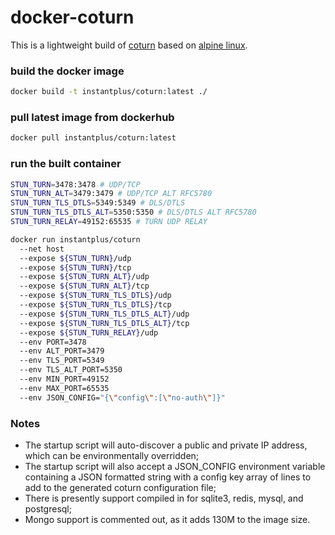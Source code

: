 # docker-coturn
This is a lightweight build of [coturn](https://github.com/coturn/coturn) based on [alpine linux](https://alpinelinux.org/).

### build the docker image
```sh
docker build -t instantplus/coturn:latest ./
```

### pull latest image from dockerhub
```sh
docker pull instantplus/coturn:latest
```

### run the built container
```sh
STUN_TURN=3478:3478 # UDP/TCP
STUN_TURN_ALT=3479:3479 # UDP/TCP ALT RFC5780
STUN_TURN_TLS_DTLS=5349:5349 # DLS/DTLS
STUN_TURN_TLS_DTLS_ALT=5350:5350 # DLS/DTLS ALT RFC5780
STUN_TURN_RELAY=49152:65535 # TURN UDP RELAY

docker run instantplus/coturn
  --net host
  --expose ${STUN_TURN}/udp
  --expose ${STUN_TURN}/tcp
  --expose ${STUN_TURN_ALT}/udp
  --expose ${STUN_TURN_ALT}/tcp
  --expose ${STUN_TURN_TLS_DTLS}/udp
  --expose ${STUN_TURN_TLS_DTLS}/tcp
  --expose ${STUN_TURN_TLS_DTLS_ALT}/udp
  --expose ${STUN_TURN_TLS_DTLS_ALT}/tcp
  --expose ${STUN_TURN_RELAY}/udp
  --env PORT=3478
  --env ALT_PORT=3479
  --env TLS_PORT=5349
  --env TLS_ALT_PORT=5350
  --env MIN_PORT=49152
  --env MAX_PORT=65535
  --env JSON_CONFIG="{\"config\":[\"no-auth\"]}"
```

### Notes
- The startup script will auto-discover a public and private IP address, which can be environmentally overridden;
- The startup script will also accept a JSON_CONFIG environment variable containing a JSON formatted string with a config key array of lines to add to the generated coturn configuration file;
- There is presently support compiled in for sqlite3, redis, mysql, and postgresql;
- Mongo support is commented out, as it adds 130M to the image size.
